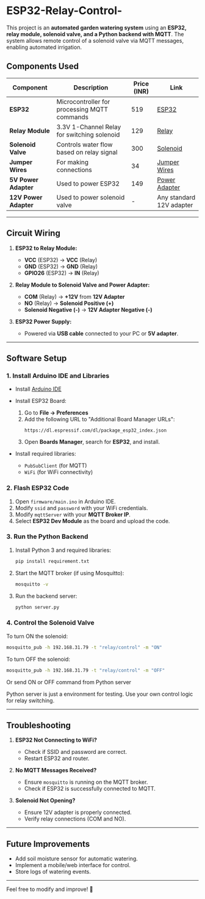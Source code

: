 # ESP32-Relay-Control-

This project is an **automated garden watering system** using an **ESP32, relay module, solenoid valve, and a Python backend with MQTT**. The system allows remote control of a solenoid valve via MQTT messages, enabling automated irrigation.

## Components Used

| Component   | Description | Price (INR) | Link |
|------------|-------------|------------|------|
| **ESP32** | Microcontroller for processing MQTT commands | 519 | [ESP32](https://www.amazon.in/dp/B071XP56LM?ref=ppx_yo2ov_dt_b_fed_asin_title) |
| **Relay Module** | 3.3V 1-Channel Relay for switching solenoid | 129 | [Relay](https://rees52.com/products/3-3v-1-channel-relay-module-1-channel-3-3v-low-level-trigger-relay-module-optocoupler-isolation-terminal-for-arduino-rs5660?variant=44209831346343) |
| **Solenoid Valve** | Controls water flow based on relay signal | 300 | [Solenoid](https://www.amazon.in/dp/B09TKBZ4DT?ref=ppx_yo2ov_dt_b_fed_asin_title) |
| **Jumper Wires** | For making connections | 34 | [Jumper Wires](https://rees52.com/products/female-to-female-jumper-wires-20cm-connector-jumper-wires-rk005?variant=44583514996903) |
| **5V Power Adapter** | Used to power ESP32 | 149 | [Power Adapter](https://www.amazon.in/dp/B0BNDWG6BN?ref=ppx_yo2ov_dt_b_fed_asin_title) |
| **12V Power Adapter** | Used to power solenoid valve | - | Any standard 12V adapter |

---

## Circuit Wiring

1. **ESP32 to Relay Module:**
   - **VCC** (ESP32) → **VCC** (Relay)
   - **GND** (ESP32) → **GND** (Relay)
   - **GPIO26** (ESP32) → **IN** (Relay)

2. **Relay Module to Solenoid Valve and Power Adapter:**
   - **COM** (Relay) → **+12V** from **12V Adapter**
   - **NO** (Relay) → **Solenoid Positive (+)**
   - **Solenoid Negative (-)** → **12V Adapter Negative (-)**

3. **ESP32 Power Supply:**
   - Powered via **USB cable** connected to your PC or **5V adapter**.

---

## Software Setup

### 1. Install Arduino IDE and Libraries

- Install [Arduino IDE](https://www.arduino.cc/en/software)
- Install ESP32 Board:
  1. Go to **File → Preferences**
  2. Add the following URL to "Additional Board Manager URLs":
     ```
     https://dl.espressif.com/dl/package_esp32_index.json
     ```
  3. Open **Boards Manager**, search for **ESP32**, and install.

- Install required libraries:
  - `PubSubClient` (for MQTT)
  - `WiFi` (for WiFi connectivity)

### 2. Flash ESP32 Code

1. Open `firmware/main.ino` in Arduino IDE.
2. Modify `ssid` and `password` with your WiFi credentials.
3. Modify `mqttServer` with your **MQTT Broker IP**.
4. Select **ESP32 Dev Module** as the board and upload the code.

### 3. Run the Python Backend

1. Install Python 3 and required libraries:
   ```sh
   pip install requirement.txt
   ```
2. Start the MQTT broker (if using Mosquitto):
   ```sh
   mosquitto -v
   ```
3. Run the backend server:
   ```sh
   python server.py
   ```

### 4. Control the Solenoid Valve

To turn ON the solenoid:
```sh
mosquitto_pub -h 192.168.31.79 -t "relay/control" -m "ON"
```

To turn OFF the solenoid:
```sh
mosquitto_pub -h 192.168.31.79 -t "relay/control" -m "OFF"
```

Or send ON or OFF command from Python server


Python server is just a environment for testing. Use your own control logic for relay switching.


---

## Troubleshooting

1. **ESP32 Not Connecting to WiFi?**
   - Check if SSID and password are correct.
   - Restart ESP32 and router.

2. **No MQTT Messages Received?**
   - Ensure `mosquitto` is running on the MQTT broker.
   - Check if ESP32 is successfully connected to MQTT.

3. **Solenoid Not Opening?**
   - Ensure 12V adapter is properly connected.
   - Verify relay connections (COM and NO).

---

## Future Improvements

- Add soil moisture sensor for automatic watering.
- Implement a mobile/web interface for control.
- Store logs of watering events.

---

Feel free to modify and improve! 🚀